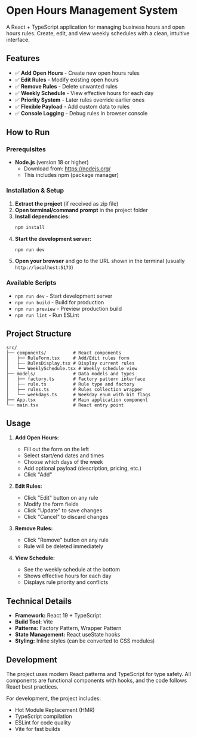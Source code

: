 # Open Hours Management System

A React + TypeScript application for managing business hours and open hours rules. Create, edit, and view weekly schedules with a clean, intuitive interface.

## Features

- ✅ **Add Open Hours** - Create new open hours rules
- ✅ **Edit Rules** - Modify existing open hours
- ✅ **Remove Rules** - Delete unwanted rules
- ✅ **Weekly Schedule** - View effective hours for each day
- ✅ **Priority System** - Later rules override earlier ones
- ✅ **Flexible Payload** - Add custom data to rules
- ✅ **Console Logging** - Debug rules in browser console

## How to Run

### Prerequisites

- **Node.js** (version 18 or higher)
  - Download from: https://nodejs.org/
  - This includes npm (package manager)

### Installation & Setup

1. **Extract the project** (if received as zip file)
2. **Open terminal/command prompt** in the project folder
3. **Install dependencies:**
   ```bash
   npm install
   ```
4. **Start the development server:**
   ```bash
   npm run dev
   ```
5. **Open your browser** and go to the URL shown in the terminal (usually `http://localhost:5173`)

### Available Scripts

- `npm run dev` - Start development server
- `npm run build` - Build for production
- `npm run preview` - Preview production build
- `npm run lint` - Run ESLint

## Project Structure

```
src/
├── components/          # React components
│   ├── RuleForm.tsx     # Add/Edit rules form
│   ├── RulesDisplay.tsx # Display current rules
│   └── WeeklySchedule.tsx # Weekly schedule view
├── models/              # Data models and types
│   ├── factory.ts       # Factory pattern interface
│   ├── rule.ts          # Rule type and factory
│   ├── rules.ts         # Rules collection wrapper
│   └── weekdays.ts      # Weekday enum with bit flags
├── App.tsx              # Main application component
└── main.tsx             # React entry point
```

## Usage

1. **Add Open Hours:**

   - Fill out the form on the left
   - Select start/end dates and times
   - Choose which days of the week
   - Add optional payload (description, pricing, etc.)
   - Click "Add"

2. **Edit Rules:**

   - Click "Edit" button on any rule
   - Modify the form fields
   - Click "Update" to save changes
   - Click "Cancel" to discard changes

3. **Remove Rules:**

   - Click "Remove" button on any rule
   - Rule will be deleted immediately

4. **View Schedule:**
   - See the weekly schedule at the bottom
   - Shows effective hours for each day
   - Displays rule priority and conflicts

## Technical Details

- **Framework:** React 19 + TypeScript
- **Build Tool:** Vite
- **Patterns:** Factory Pattern, Wrapper Pattern
- **State Management:** React useState hooks
- **Styling:** Inline styles (can be converted to CSS modules)

## Development

The project uses modern React patterns and TypeScript for type safety. All components are functional components with hooks, and the code follows React best practices.

For development, the project includes:

- Hot Module Replacement (HMR)
- TypeScript compilation
- ESLint for code quality
- Vite for fast builds
